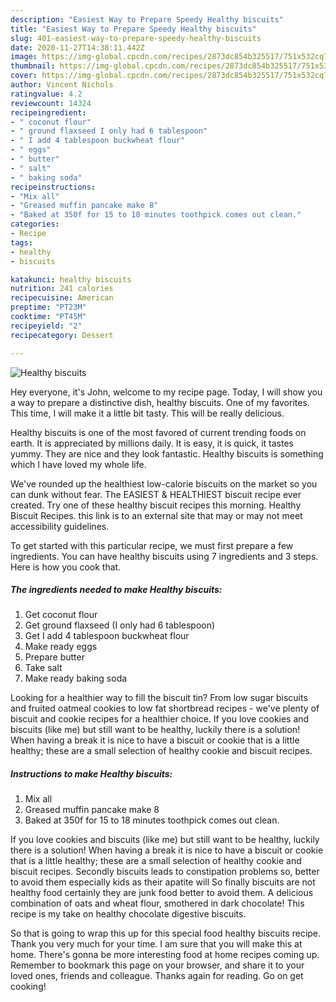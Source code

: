 ```yaml
---
description: "Easiest Way to Prepare Speedy Healthy biscuits"
title: "Easiest Way to Prepare Speedy Healthy biscuits"
slug: 401-easiest-way-to-prepare-speedy-healthy-biscuits
date: 2020-11-27T14:38:11.442Z
image: https://img-global.cpcdn.com/recipes/2873dc854b325517/751x532cq70/healthy-biscuits-recipe-main-photo.jpg
thumbnail: https://img-global.cpcdn.com/recipes/2873dc854b325517/751x532cq70/healthy-biscuits-recipe-main-photo.jpg
cover: https://img-global.cpcdn.com/recipes/2873dc854b325517/751x532cq70/healthy-biscuits-recipe-main-photo.jpg
author: Vincent Nichols
ratingvalue: 4.2
reviewcount: 14324
recipeingredient:
- " coconut flour"
- " ground flaxseed I only had 6 tablespoon"
- " I add 4 tablespoon buckwheat flour"
- " eggs"
- " butter"
- " salt"
- " baking soda"
recipeinstructions:
- "Mix all"
- "Greased muffin pancake make 8"
- "Baked at 350f for 15 to 18 minutes toothpick comes out clean."
categories:
- Recipe
tags:
- healthy
- biscuits

katakunci: healthy biscuits 
nutrition: 241 calories
recipecuisine: American
preptime: "PT23M"
cooktime: "PT45M"
recipeyield: "2"
recipecategory: Dessert

---
```



![Healthy biscuits](https://img-global.cpcdn.com/recipes/2873dc854b325517/751x532cq70/healthy-biscuits-recipe-main-photo.jpg)

Hey everyone, it's John, welcome to my recipe page. Today, I will show you a way to prepare a distinctive dish, healthy biscuits. One of my favorites. This time, I will make it a little bit tasty. This will be really delicious.

Healthy biscuits is one of the most favored of current trending foods on earth. It is appreciated by millions daily. It is easy, it is quick, it tastes yummy. They are nice and they look fantastic. Healthy biscuits is something which I have loved my whole life.

We&#39;ve rounded up the healthiest low-calorie biscuits on the market so you can dunk without fear. The EASIEST &amp; HEALTHIEST biscuit recipe ever created. Try one of these healthy biscuit recipes this morning. Healthy Biscuit Recipes. this link is to an external site that may or may not meet accessibility guidelines.


To get started with this particular recipe, we must first prepare a few ingredients. You can have healthy biscuits using 7 ingredients and 3 steps. Here is how you cook that.

<!--inarticleads1-->

##### The ingredients needed to make Healthy biscuits:

1. Get  coconut flour
1. Get  ground flaxseed (I only had 6 tablespoon)
1. Get  I add 4 tablespoon buckwheat flour
1. Make ready  eggs
1. Prepare  butter
1. Take  salt
1. Make ready  baking soda


Looking for a healthier way to fill the biscuit tin? From low sugar biscuits and fruited oatmeal cookies to low fat shortbread recipes - we&#39;ve plenty of biscuit and cookie recipes for a healthier choice. If you love cookies and biscuits (like me) but still want to be healthy, luckily there is a solution! When having a break it is nice to have a biscuit or cookie that is a little healthy; these are a small selection of healthy cookie and biscuit recipes. 

<!--inarticleads2-->

##### Instructions to make Healthy biscuits:

1. Mix all
1. Greased muffin pancake make 8
1. Baked at 350f for 15 to 18 minutes toothpick comes out clean.


If you love cookies and biscuits (like me) but still want to be healthy, luckily there is a solution! When having a break it is nice to have a biscuit or cookie that is a little healthy; these are a small selection of healthy cookie and biscuit recipes. Secondly biscuits leads to constipation problems so, better to avoid them especially kids as their apatite will So finally biscuits are not healthy food certainly they are junk food better to avoid them. A delicious combination of oats and wheat flour, smothered in dark chocolate! This recipe is my take on healthy chocolate digestive biscuits. 

So that is going to wrap this up for this special food healthy biscuits recipe. Thank you very much for your time. I am sure that you will make this at home. There's gonna be more interesting food at home recipes coming up. Remember to bookmark this page on your browser, and share it to your loved ones, friends and colleague. Thanks again for reading. Go on get cooking!
